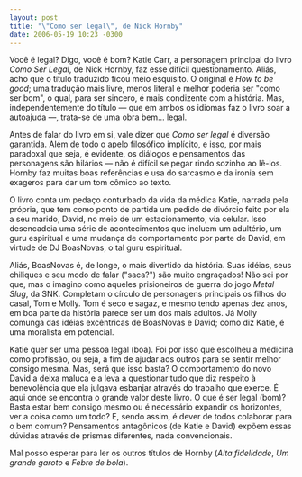```yaml
---
layout: post
title: "\"Como ser legal\", de Nick Hornby"
date: 2006-05-19 10:23 -0300
---
```

Você é legal? Digo, você é bom? Katie Carr, a personagem principal do livro _Como Ser Legal_, de Nick Hornby, faz esse difícil questionamento. Aliás, acho que o título traduzido ficou meio esquisito. O original é _How to be good_; uma tradução mais livre, menos literal e melhor poderia ser "como ser bom", o qual, para ser sincero, é mais condizente com a história. Mas, independentemente do título — que em ambos os idiomas faz o livro soar a autoajuda —, trata-se de uma obra bem… legal.

Antes de falar do livro em si, vale dizer que _Como ser legal_ é diversão garantida. Além de todo o apelo filosófico implícito, e isso, por mais paradoxal que seja, é evidente, os diálogos e pensamentos das personagens são hilários — não é difícil se pegar rindo sozinho ao lê-los. Hornby faz muitas boas referências e usa do sarcasmo e da ironia sem exageros para dar um tom cômico ao texto.

O livro conta um pedaço conturbado da vida da médica Katie, narrada pela própria, que tem como ponto de partida um pedido de divórcio feito por ela a seu marido, David, no meio de um estacionamento, via celular. Isso desencadeia uma série de acontecimentos que incluem um adultério, um guru espiritual e uma mudança de comportamento por parte de David, em virtude de DJ BoasNovas, o tal guru espiritual.

Aliás, BoasNovas é, de longe, o mais divertido da história. Suas idéias, seus chiliques e seu modo de falar ("saca?") são muito engraçados! Não sei por que, mas o imagino como aqueles prisioneiros de guerra do jogo _Metal Slug_, da SNK. Completam o círculo de personagens principais os filhos do casal, Tom e Molly. Tom é seco e sagaz, e mesmo tendo apenas dez anos, em boa parte da história parece ser um dos mais adultos. Já Molly comunga das idéias excêntricas de BoasNovas e David; como diz Katie, é uma moralista em potencial.

Katie quer ser uma pessoa legal (boa). Foi por isso que escolheu a medicina como profissão, ou seja, a fim de ajudar aos outros para se sentir melhor consigo mesma. Mas, será que isso basta? O comportamento do novo David a deixa maluca e a leva a questionar tudo que diz respeito à benevolência que ela julgava esbanjar através do trabalho que exerce. É aqui onde se encontra o grande valor deste livro. O que é ser legal (bom)? Basta estar bem consigo mesmo ou é necessário expandir os horizontes, ver a coisa como um todo? E, sendo assim, é dever de todos colaborar para o bem comum? Pensamentos antagônicos (de Katie e David) expõem essas dúvidas através de prismas diferentes, nada convencionais.

Mal posso esperar para ler os outros títulos de Hornby (_Alta fidelidade_, _Um grande garoto_ e _Febre de bola_).
